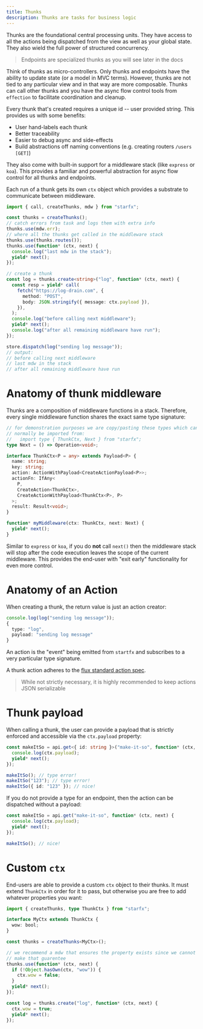 ```yaml
---
title: Thunks
description: Thunks are tasks for business logic
---
```


Thunks are the foundational central processing units. They have access to all
the actions being dispatched from the view as well as your global state. They
also wield the full power of structured concurrency.

> Endpoints are specialized thunks as you will see later in the docs

Think of thunks as micro-controllers. Only thunks and endpoints have the ability
to update state (or a model in MVC terms). However, thunks are not tied to any
particular view and in that way are more composable. Thunks can call other
thunks and you have the async flow control tools from `effection` to facilitate
coordination and cleanup.

Every thunk that's created requires a unique id -- user provided string. This
provides us with some benefits:

- User hand-labels each thunk
- Better traceability
- Easier to debug async and side-effects
- Build abstractions off naming conventions (e.g. creating routers
  `/users [GET]`)

They also come with built-in support for a middleware stack (like `express` or
`koa`). This provides a familiar and powerful abstraction for async flow control
for all thunks and endpoints.

Each run of a thunk gets its own `ctx` object which provides a substrate to
communicate between middleware.

```ts
import { call, createThunks, mdw } from "starfx";

const thunks = createThunks();
// catch errors from task and logs them with extra info
thunks.use(mdw.err);
// where all the thunks get called in the middleware stack
thunks.use(thunks.routes());
thunks.use(function* (ctx, next) {
  console.log("last mdw in the stack");
  yield* next();
});

// create a thunk
const log = thunks.create<string>("log", function* (ctx, next) {
  const resp = yield* call(
    fetch("https://log-drain.com", {
      method: "POST",
      body: JSON.stringify({ message: ctx.payload }),
    }),
  );
  console.log("before calling next middleware");
  yield* next();
  console.log("after all remaining middleware have run");
});

store.dispatch(log("sending log message"));
// output:
// before calling next middleware
// last mdw in the stack
// after all remaining middleware have run
```

# Anatomy of thunk middleware

Thunks are a composition of middleware functions in a stack. Therefore, every
single middleware function shares the exact same type signature:

```ts
// for demonstration purposes we are copy/pasting these types which can
// normally be imported from:
//   import type { ThunkCtx, Next } from "starfx";
type Next = () => Operation<void>;

interface ThunkCtx<P = any> extends Payload<P> {
  name: string;
  key: string;
  action: ActionWithPayload<CreateActionPayload<P>>;
  actionFn: IfAny<
    P,
    CreateAction<ThunkCtx>,
    CreateActionWithPayload<ThunkCtx<P>, P>
  >;
  result: Result<void>;
}

function* myMiddleware(ctx: ThunkCtx, next: Next) {
  yield* next();
}
```

Similar to `express` or `koa`, if you do **not** call `next()` then the
middleware stack will stop after the code execution leaves the scope of the
current middleware. This provides the end-user with "exit early" functionality
for even more control.

# Anatomy of an Action

When creating a thunk, the return value is just an action creator:

```ts
console.log(log("sending log message"));
{
  type: "log",
  payload: "sending log message"
}
```

An action is the "event" being emitted from `startfx` and subscribes to a very
particular type signature.

A thunk action adheres to the
[flux standard action spec](https://github.com/redux-utilities/flux-standard-action).

> While not strictly necessary, it is highly recommended to keep actions JSON
> serializable

# Thunk payload

When calling a thunk, the user can provide a payload that is strictly enforced
and accessible via the `ctx.payload` property:

```ts
const makeItSo = api.get<{ id: string }>("make-it-so", function* (ctx, next) {
  console.log(ctx.payload);
  yield* next();
});

makeItSo(); // type error!
makeItSo("123"); // type error!
makeItSo({ id: "123" }); // nice!
```

If you do not provide a type for an endpoint, then the action can be dispatched
without a payload:

```ts
const makeItSo = api.get("make-it-so", function* (ctx, next) {
  console.log(ctx.payload);
  yield* next();
});

makeItSo(); // nice!
```

# Custom `ctx`

End-users are able to provide a custom `ctx` object to their thunks. It must
extend `ThunkCtx` in order for it to pass, but otherwise you are free to add
whatever properties you want:

```ts
import { createThunks, type ThunkCtx } from "starfx";

interface MyCtx extends ThunkCtx {
  wow: bool;
}

const thunks = createThunks<MyCtx>();

// we recommend a mdw that ensures the property exists since we cannot
// make that guarentee
thunks.use(function* (ctx, next) {
  if (!Object.hasOwn(ctx, "wow")) {
    ctx.wow = false;
  }
  yield* next();
});

const log = thunks.create("log", function* (ctx, next) {
  ctx.wow = true;
  yield* next();
});
```
